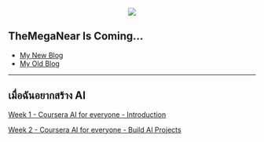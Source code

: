 <p align="center">
  <img src="https://media.tenor.com/images/4402a81a2f7acf4a73c41c57809b52b2/tenor.gif"/>
</p>

## TheMegaNear Is Coming...
* [My New Blog](https://medium.com/@chaloemphonthipkasorn)
* [My Old Blog](http://themeganear.blogspot.com)

---

## เมื่อฉันอยากสร้าง AI
[Week 1 - Coursera AI for everyone - Introduction](https://github.com/fluke34261/learning-ai-for-every-one/blob/master/week1-ai-for-everyone.md)

[Week 2 - Coursera AI for everyone - Build AI Projects](https://github.com/fluke34261/learning-ai-for-every-one/blob/master/week1-ai-for-everyone.md)
